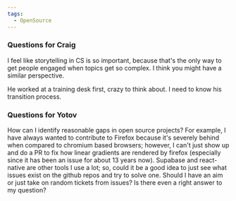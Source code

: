 ```yaml
---
tags:
  - OpenSource
---
```

### Questions for Craig

I feel like storytelling in CS is so important, because that's the only way to get people engaged when topics get so complex. I think you might have a similar perspective. 

He worked at a training desk first, crazy to think about. I need to know his transition process.
### Questions for Yotov

How can I identify reasonable gaps in open source projects? For example, I have always wanted to contribute to Firefox because it's severely behind when compared to chromium based browsers; however, I can't just show up and do a PR to fix how linear gradients are rendered by firefox (especially since it has been an issue for about 13 years now). Supabase and react-native are other tools I use a lot; so, could it be a good idea to just see what issues exist on the github repos and try to solve one. Should I have an aim or just take on random tickets from issues? Is there even a right answer to my question?

